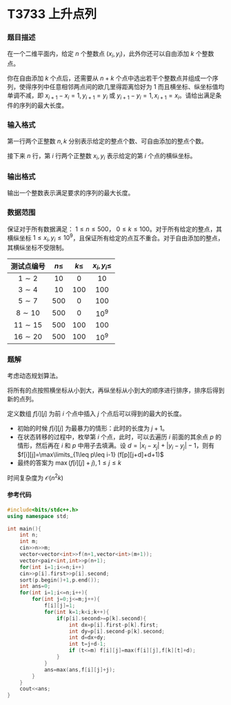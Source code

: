 # T3733 上升点列

### 题目描述

在一个二维平面内，给定 $n$ 个整数点 $(x_i, y_i)$，此外你还可以自由添加 $k$ 个整数点。

你在自由添加 $k$ 个点后，还需要从 $n + k$ 个点中选出若干个整数点并组成一个序列，使得序列中任意相邻两点间的欧几里得距离恰好为 $1$ 而且横坐标、纵坐标值均单调不减，即 $x_{i+1} - x_i = 1, y_{i+1} = y_i$ 或 $y_{i+1} - y_i = 1, x_{i+1} = x_i$。请给出满足条件的序列的最大长度。

### 输入格式

第一行两个正整数 $n, k$ 分别表示给定的整点个数、可自由添加的整点个数。

接下来 $n$ 行，第 $i$ 行两个正整数 $x_i, y_i$ 表示给定的第 $i$ 个点的横纵坐标。

### 输出格式

输出一个整数表示满足要求的序列的最大长度。

### 数据范围

保证对于所有数据满足： $1 \leq n \leq 500$， $0 \leq k \leq 100$。对于所有给定的整点，其横纵坐标 $1 \leq x_i, y_i \leq {10}^9$，且保证所有给定的点互不重合。对于自由添加的整点，其横纵坐标不受限制。

| 测试点编号 | $n \leq$ | $k \leq$ | $x_i,y_i \leq$ |
| :-: | :-: | :-: | :-: |
| $1 \sim 2$ | $10$ | $0$ | $10$ |
| $3 \sim 4$ | $10$ | $100$ | $100$ |
| $5 \sim 7$ | $500$ | $0$ | $100$ |
| $8 \sim 10$ | $500$ | $0$ | ${10}^9$ |
| $11 \sim 15$ | $500$ | $100$ | $100$ |
| $16 \sim 20$ | $500$ | $100$ | ${10}^9$ |


<div style="page-break-after: always"></div>

### 题解

考虑动态规划算法。

将所有的点按照横坐标从小到大，再纵坐标从小到大的顺序进行排序，排序后得到新的点列。

定义数组 $f[i][j]$ 为前 $i$ 个点中插入 $j$ 个点后可以得到的最大的长度。

- 初始的时候 $f[i][j]$ 为最暴力的情形：此时的长度为 $j+1$。
- 在状态转移的过程中，枚举第 $i$ 个点，此时，可以去遍历 $i$ 前面的其余点 $p$ 的情形，然后再在 $i$ 和 $p$ 中用子去填满。设 $d=|x_i-x_j| +|y_i-y_j|-1$，则有
$f[i][j]=\max\limits_{1\leq p\leq i-1} (f[p][j+d]+d+1)$
- 最终的答案为 $\max (f[i][j]+j),1\leq j\leq k$

时间复杂度为 $\mathcal{O} (n^2k)$

#### 参考代码

```c++
#include<bits/stdc++.h>
using namespace std;

int main(){
    int n;
    int m;
    cin>>n>>m;
    vector<vector<int>>f(n+1,vector<int>(m+1));
    vector<pair<int,int>>p(n+1);
    for(int i=1;i<=n;i++)
    cin>>p[i].first>>p[i].second;
    sort(p.begin()+1,p.end());
    int ans=0;
    for(int i=1;i<=n;i++){
        for(int j=0;j<=m;j++){
            f[i][j]=1;
            for(int k=1;k<i;k++){
                if(p[i].second>=p[k].second){
                    int dx=p[i].first-p[k].first;
                    int dy=p[i].second-p[k].second;
                    int d=dx+dy;
                    int t=j+d-1;
                    if (t<=m) f[i][j]=max(f[i][j],f[k][t]+d);
                }
            }
            ans=max(ans,f[i][j]+j);
        }
    }
    cout<<ans;
}
```

<div style="page-break-after: always"></div>
